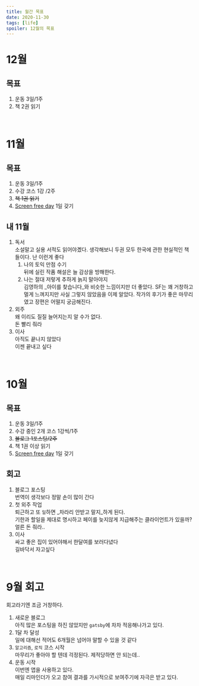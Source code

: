 ```yaml
---
title: 월간 목표
date: 2020-11-30
tags: [life]
spoiler: 12월의 목표
---
```


# 12월
## 목표
1. 운동 3일/1주
1. 책 2권 읽기

&nbsp;

# 11월
## 목표
1. 운동 3일/1주
1. 수강 코스 1강 /2주
1. ~~책 1권 읽기~~
1. [Screen free day](https://www.screenfree.org/saturdays/) 1일 갖기

## 내 11월
1. 독서  
    소설말고 실용 서적도 읽어야곘다. 생각해보니 두권 모두 한국에 관한 현실적인 책들이다. 난 이런게 좋다
    1. 나의 토익 만점 수기  
        뒤에 실린 작품 해설은 늘 감상을 방해한다.
    1. 나는 절대 저렇게 추하게 늙지 말아야지  
        김영하의 _아이를 찾습니다_와 비슷한 느낌이지만 더 좋았다. SF는 꽤 거창하고 멀게 느껴지지만 사실 그렇지 않았음을 이제 알았다. 작가의 후기가 좋은 마무리였고 장편은 어떨지 궁금해진다.
1. 외주  
    왜 이리도 질질 늘어지는지 알 수가 없다.  
    돈 빨리 줘라  
1. 이사  
    아직도 끝나지 않았다  
    이젠 끝내고 싶다

&nbsp;

# 10월
## 목표
1. 운동 3일/1주
1. 수강 중인 2개 코스 1강씩/1주
1. ~~블로그 1포스팅/2주~~
1. 책 1권 이상 읽기
1. [Screen free day](https://www.screenfree.org/saturdays/) 1일 갖기

## 회고
1. 블로그 포스팅  
번역이 생각보다 정말 손이 많이 간다
1. 첫 외주 작업  
    퇴근하고 또 `일`하면 _차라리 안받고 말지_하게 된다.  
    기한과 할일을 제대로 명시하고 페이를 늦지않게 지급해주는 클라이언트가 있을까?  
    얼른 돈 줘라..
1. 이사  
    싸고 좋은 집이 있어야해서 한달여를 보러다녔다  
    길바닥서 자고싶다

&nbsp;

# 9월 회고
회고라기엔 조금 거창하다.
1. 새로운 블로그  
    아직 많은 포스팅을 하진 않았지만 `gatsby`에 차차 적응해나가고 있다.
1. 1달 차 달성  
    일에 대해선 적어도 6개월은 넘어야 말할 수 있을 것 같다
1. `알고리즘`, `로직` 코스 시작  
    마무리가 좋아야 할 텐데 걱정된다. 제적당하면 안 되는데..
1. 운동 시작  
    이번엔 앱을 사용하고 있다.  
    매일 리마인더가 오고 참여 결과를 가시적으로 보여주기에 자극은 받고 있다.